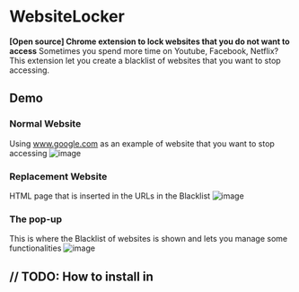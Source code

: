 # WebsiteLocker

**[Open source] Chrome extension to lock websites that you do not want to access**
Sometimes you spend more time on Youtube, Facebook, Netflix?
This extension let you create a blacklist of websites that you want to stop accessing.

## Demo

### Normal Website
Using www.google.com as an example of website that you want to stop accessing
![image](https://user-images.githubusercontent.com/31491328/122989225-f0895380-d378-11eb-88f2-9b0843669675.png)

### Replacement Website
HTML page that is inserted in the URLs in the Blacklist
![image](https://user-images.githubusercontent.com/31491328/122989300-0565e700-d379-11eb-9a32-06f713ee9da6.png)

### The pop-up
This is where the Blacklist of websites is shown and lets you manage some functionalities
![image](https://user-images.githubusercontent.com/31491328/122989471-3c3bfd00-d379-11eb-8679-294ae81548a3.png)

## // TODO: How to install in
